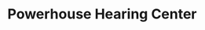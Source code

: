 ---
title: "Powerhouse Hearing Center"
url: /west-lebanon/powerhouse-hearing-center/
shop: hearing aids
---
